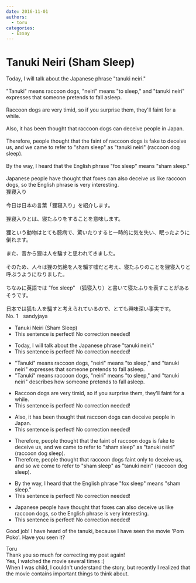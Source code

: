 ```yaml
---
date: 2016-11-01
authors:
  - toru
categories:
  - Essay
---
```


<h1 id="subject_show">Tanuki Neiri (Sham Sleep)</h1>
<div class="date" hidden>Nov 1, 2016 20:43</div>
<div id="post"><div id="body_show_ori">
Today, I will talk about the Japanese phrase "tanuki neiri."<br/><br/>"Tanuki" means raccoon dogs, "neiri" means "to sleep," and  "tanuki neiri" expresses that someone pretends to fall asleep.<br/><br/>Raccoon dogs are very timid, so if you surprise them, they'll faint for a while.<br/><br/>Also, it has been thought that raccoon dogs can deceive people in Japan. <br/><br/>Therefore, people thought that the faint of raccoon dogs is fake to deceive us, and we came to refer to "sham sleep" as "tanuki neiri" (raccoon dog sleep).<br/><br/>By the way, I heard that the English phrase "fox sleep" means "sham sleep."<br/><br/>Japanese people have thought that foxes can also deceive us like raccoon dogs, so the English phrase is very interesting.
</div></div>

<!-- more -->

<div id="post_ja"><div id="body_show_mo">
狸寝入り<br/><br/>今日は日本の言葉「狸寝入り」を紹介します。<br/><br/>狸寝入りとは、寝たふりをすることを意味します。<br/><br/>狸という動物はとても臆病で、驚いたりすると一時的に気を失い、眠ったように倒れます。<br/><br/>また、昔から狸は人を騙すと思われてきました。<br/><br/>そのため、人々は狸の気絶を人を騙す嘘だと考え、寝たふりのことを狸寝入りと呼ぶうようになりました。<br/><br/>ちなみに英語では "fox sleep" （狐寝入り）と書いて寝たふりを表すことがあるそうです。<br/><br/>日本では狐も人を騙すと考えられているので、とても興味深い事実です。
</div></div>
<div id="block"><div class="first_name"> No. 1　<span class="just_name">sandyjaya</span></div><div id="block2">
<ul class="correction_field">
<li class="incorrect">Tanuki Neiri (Sham Sleep)</li>
<li class="corrected perfect">This sentence is perfect! No correction needed!</li>
</ul>
<ul class="correction_field">
<li class="incorrect">Today, I will talk about the Japanese phrase "tanuki neiri."</li>
<li class="corrected perfect">This sentence is perfect! No correction needed!</li>
</ul>
<ul class="correction_field">
<li class="incorrect">"Tanuki" means raccoon dogs, "neiri" means "to sleep," and  "tanuki neiri" expresses that someone pretends to fall asleep.</li>
<li class="corrected correct">
"Tanuki" means raccoon dogs, "neiri" means "to sleep," and "tanuki neiri" <span class="f_red">describes how</span> someone pretends to fall asleep.
</li>
</ul>
<ul class="correction_field">
<li class="incorrect">Raccoon dogs are very timid, so if you surprise them, they'll faint for a while.</li>
<li class="corrected perfect">This sentence is perfect! No correction needed!</li>
</ul>
<ul class="correction_field">
<li class="incorrect">Also, it has been thought that raccoon dogs can deceive people in Japan.</li>
<li class="corrected perfect">This sentence is perfect! No correction needed!</li>
</ul>
<ul class="correction_field">
<li class="incorrect">Therefore, people thought that the faint of raccoon dogs is fake to deceive us, and we came to refer to "sham sleep" as "tanuki neiri" (raccoon dog sleep).</li>
<li class="corrected correct">
Therefore, people thought that <span class="f_red">raccoon dogs faint only </span>to deceive us, and <span class="f_red">so </span>we c<span class="f_red">o</span>me to refer to "sham sleep" as "tanuki neiri" (raccoon dog sleep).
</li>
</ul>
<ul class="correction_field">
<li class="incorrect">By the way, I heard that the English phrase "fox sleep" means "sham sleep."</li>
<li class="corrected perfect">This sentence is perfect! No correction needed!</li>
</ul>
<ul class="correction_field">
<li class="incorrect">Japanese people have thought that foxes can also deceive us like raccoon dogs, so the English phrase is very interesting.</li>
<li class="corrected perfect">This sentence is perfect! No correction needed!</li>
</ul>
<p class="comment_small">
 Good job! I have heard of the tanuki, because I have seen the movie 'Pom Poko'. Have you seen it?
</p>

</div><div class="name"><span class="just_name">Toru</span><br>
Thank you so much for correcting my post again!<br/>Yes, I watched the movie several times :)<br/>When I was child, I couldn't understand the story, but recently I realized that the movie contains important things to think about.
</div>
</div>
